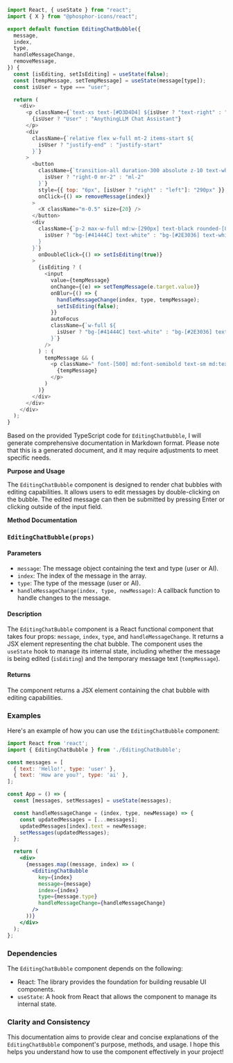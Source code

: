 ```javascript
import React, { useState } from "react";
import { X } from "@phosphor-icons/react";

export default function EditingChatBubble({
  message,
  index,
  type,
  handleMessageChange,
  removeMessage,
}) {
  const [isEditing, setIsEditing] = useState(false);
  const [tempMessage, setTempMessage] = useState(message[type]);
  const isUser = type === "user";

  return (
    <div>
      <p className={`text-xs text-[#D3D4D4] ${isUser ? "text-right" : ""}`}>
        {isUser ? "User" : "AnythingLLM Chat Assistant"}
      </p>
      <div
        className={`relative flex w-full mt-2 items-start ${
          isUser ? "justify-end" : "justify-start"
        }`}
      >
        <button
          className={`transition-all duration-300 absolute z-10 text-white rounded-full hover:bg-neutral-700 hover:border-white border-transparent border shadow-lg ${
            isUser ? "right-0 mr-2" : "ml-2"
          }`}
          style={{ top: "6px", [isUser ? "right" : "left"]: "290px" }}
          onClick={() => removeMessage(index)}
        >
          <X className="m-0.5" size={20} />
        </button>
        <div
          className={`p-2 max-w-full md:w-[290px] text-black rounded-[8px] ${
            isUser ? "bg-[#41444C] text-white" : "bg-[#2E3036] text-white"
          }
        }`}
          onDoubleClick={() => setIsEditing(true)}
        >
          {isEditing ? (
            <input
              value={tempMessage}
              onChange={(e) => setTempMessage(e.target.value)}
              onBlur={() => {
                handleMessageChange(index, type, tempMessage);
                setIsEditing(false);
              }}
              autoFocus
              className={`w-full ${
                isUser ? "bg-[#41444C] text-white" : "bg-[#2E3036] text-white"
              }`}
            />
          ) : (
            tempMessage && (
              <p className=" font-[500] md:font-semibold text-sm md:text-base break-words">
                {tempMessage}
              </p>
            )
          )}
        </div>
      </div>
    </div>
  );
}

```
Based on the provided TypeScript code for `EditingChatBubble`, I will generate comprehensive documentation in Markdown format. Please note that this is a generated document, and it may require adjustments to meet specific needs.

**Purpose and Usage**

The `EditingChatBubble` component is designed to render chat bubbles with editing capabilities. It allows users to edit messages by double-clicking on the bubble. The edited message can then be submitted by pressing Enter or clicking outside of the input field.

**Method Documentation**

### `EditingChatBubble(props)`

#### Parameters

* `message`: The message object containing the text and type (user or AI).
* `index`: The index of the message in the array.
* `type`: The type of the message (user or AI).
* `handleMessageChange(index, type, newMessage)`: A callback function to handle changes to the message.

#### Description

The `EditingChatBubble` component is a React functional component that takes four props: `message`, `index`, `type`, and `handleMessageChange`. It returns a JSX element representing the chat bubble. The component uses the `useState` hook to manage its internal state, including whether the message is being edited (`isEditing`) and the temporary message text (`tempMessage`).

#### Returns

The component returns a JSX element containing the chat bubble with editing capabilities.

### Examples

Here's an example of how you can use the `EditingChatBubble` component:
```jsx
import React from 'react';
import { EditingChatBubble } from './EditingChatBubble';

const messages = [
  { text: 'Hello!', type: 'user' },
  { text: 'How are you?', type: 'ai' },
];

const App = () => {
  const [messages, setMessages] = useState(messages);

  const handleMessageChange = (index, type, newMessage) => {
    const updatedMessages = [...messages];
    updatedMessages[index].text = newMessage;
    setMessages(updatedMessages);
  };

  return (
    <div>
      {messages.map((message, index) => (
        <EditingChatBubble
          key={index}
          message={message}
          index={index}
          type={message.type}
          handleMessageChange={handleMessageChange}
        />
      ))}
    </div>
  );
};
```
### Dependencies

The `EditingChatBubble` component depends on the following:

* React: The library provides the foundation for building reusable UI components.
* `useState`: A hook from React that allows the component to manage its internal state.

### Clarity and Consistency

This documentation aims to provide clear and concise explanations of the `EditingChatBubble` component's purpose, methods, and usage. I hope this helps you understand how to use the component effectively in your project!